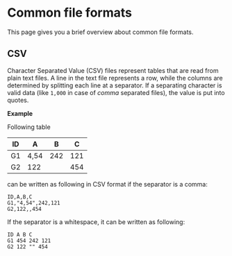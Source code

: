 # Common file formats

This page gives you a brief overview about common file formats.

## CSV
Character Separated Value (CSV) files represent tables that are read from plain text files.
A line in the text file represents a row, while the columns are determined by
splitting each line at a separator.
If a separating character is valid data (like `1,000` in case of *comma* separated files), the
value is put into quotes.

**Example**

Following table

| ID | A   | B   | C   |
|----|-----|-----|-----|
| G1 | 4,54 | 242 | 121 |
| G2 | 122 |     | 454 |

can be written as following in CSV format if the separator is a comma:

```
ID,A,B,C
G1,"4,54",242,121
G2,122,,454
```

If the separator is a whitespace, it can be written as following:

```
ID A B C
G1 454 242 121
G2 122 "" 454
```
